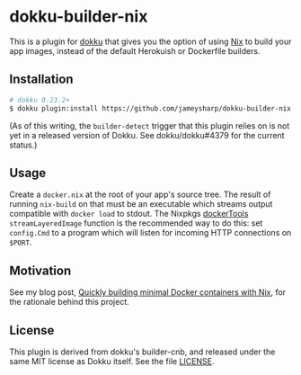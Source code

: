 # dokku-builder-nix

This is a plugin for [dokku][] that gives you the option of using [Nix][] to
build your app images, instead of the default Herokuish or Dockerfile builders.

[dokku]: http://dokku.viewdocs.io/dokku/
[Nix]: https://nixos.org/

## Installation

```sh
# dokku 0.23.2+
$ dokku plugin:install https://github.com/jameysharp/dokku-builder-nix.git
```

(As of this writing, the `builder-detect` trigger that this plugin relies on is
not yet in a released version of Dokku. See dokku/dokku#4379 for the current
status.)

## Usage

Create a `docker.nix` at the root of your app's source tree. The result of
running `nix-build` on that must be an executable which streams output
compatible with `docker load` to stdout. The Nixpkgs [dockerTools][]
`streamLayeredImage` function is the recommended way to do this: set
`config.Cmd` to a program which will listen for incoming HTTP connections on
`$PORT`.

[dockerTools]: https://nixos.org/manual/nixpkgs/stable/#sec-pkgs-dockerTools

## Motivation

See my blog post, [Quickly building minimal Docker containers with Nix][blog],
for the rationale behind this project.

[blog]: https://jamey.thesharps.us/2021/02/03/docker-containers-nix/

## License

This plugin is derived from dokku's builder-cnb, and released under the same
MIT license as Dokku itself. See the file [LICENSE](LICENSE).
